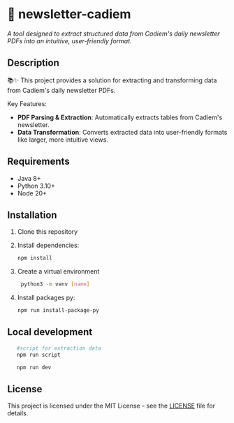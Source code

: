 # 📃 newsletter-cadiem
*A tool designed to extract structured data from Cadiem's daily newsletter PDFs into an intuitive, user-friendly format.*

## Description

📚✨ This project provides a solution for extracting and transforming data from Cadiem's daily newsletter PDFs.

Key Features:
- **PDF Parsing & Extraction**: Automatically extracts tables from Cadiem's newsletter.
- **Data Transformation**: Converts extracted data into user-friendly formats like larger, more intuitive views.


## Requirements
- Java 8+
- Python 3.10+
- Node 20+


## Installation

1. Clone this repository

2. Install dependencies:
   ```bash
   npm install 
   ```
3. Create a virtual environment
   ```bash
    python3 -m venv [name]
   ```
4. Install packages py:
    ```bash
    npm run install-package-py
   ```


## Local development 
 ```bash
    #script for extraction data 
    npm run script

    npm run dev
 ```


## License

This project is licensed under the MIT License - see the [LICENSE](LICENSE) file for details.